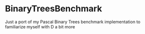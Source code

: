 # BinaryTreesBenchmark
Just a port of my Pascal Binary Trees benchmark implementation to familiarize myself with D a bit more
